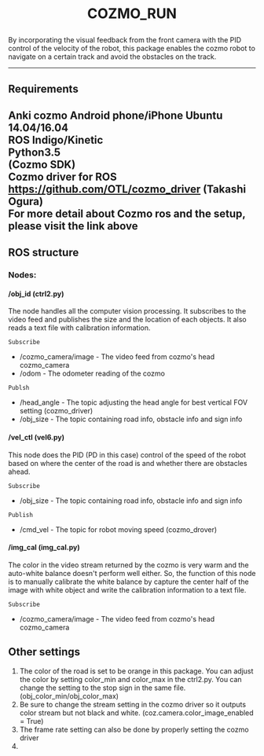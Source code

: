 # <p style="text-align: center;">COZMO_RUN</p>

By incorporating the visual feedback from the front camera with the PID control of the velocity of the robot, this package enables the cozmo robot to navigate on a certain track and avoid the obstacles on the track.

---

## Requirements  

Anki cozmo
Android phone/iPhone
Ubuntu 14.04/16.04  
ROS Indigo/Kinetic  
Python3.5  
(Cozmo SDK)  
Cozmo driver for ROS https://github.com/OTL/cozmo_driver  (Takashi Ogura)  
For more detail about Cozmo ros and the setup, please visit the link above
---

## ROS structure

### Nodes:

#### /obj_id (ctrl2.py)  
The node handles all the computer vision processing. It subscribes to the video feed and publishes the size and the location of each objects. It also reads a text file with calibration information.

`Subscribe`
* /cozmo_camera/image - The video feed from cozmo's head cozmo_camera
* /odom - The odometer reading of the cozmo



`Publsh`
* /head_angle - The topic adjusting the head angle for best vertical FOV setting (cozmo_driver)
* /obj_size - The topic containing road info, obstacle info and sign info



#### /vel_ctl (vel6.py)  
This node does the PID (PD in this case) control of the speed of the robot based on where the center of the road is and whether there are obstacles ahead.  

`Subscribe`
* /obj_size - The topic containing road info, obstacle info and sign info

`Publish`
* /cmd_vel - The topic for robot moving speed (cozmo_drover)


#### /img_cal  (img_cal.py)
The color in the video stream returned by the cozmo is very warm and the auto-white balance doesn't perform well either. So, the function of this node is to manually calibrate the white balance by capture the center half of the image with white object and write the calibration information to a text file.  

`Subscribe`
* /cozmo_camera/image - The video feed from cozmo's head cozmo_camera


## Other settings

1. The color of the road is set to be orange in this package. You can adjust the color by setting color_min and color_max in the ctrl2.py. You can change the setting to the stop sign in the same file. (obj_color_min/obj_color_max)
2. Be sure to change the stream setting in the cozmo driver so it outputs color stream but not black and white. (coz.camera.color_image_enabled = True)  
3. The frame rate setting can also be done by properly setting the cozmo driver  
4.
